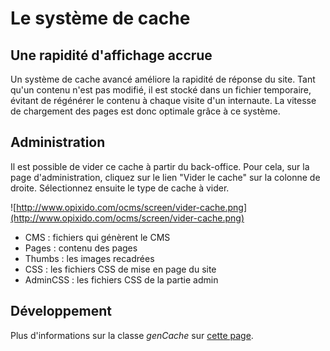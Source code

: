 # Le système de cache #

## Une rapidité d'affichage accrue ##

Un système de cache avancé améliore la rapidité de réponse du site. Tant qu'un contenu n'est pas modifié, il est stocké dans un fichier temporaire, évitant de régénérer le contenu à chaque visite d'un internaute. La vitesse de chargement des pages est donc optimale grâce à ce système.

## Administration ##

Il est possible de vider ce cache à partir du back-office.
Pour cela, sur la page d'administration, cliquez sur le lien "Vider le cache" sur la colonne de droite.
Sélectionnez ensuite le type de cache à vider.

![http://www.opixido.com/ocms/screen/vider-cache.png](http://www.opixido.com/ocms/screen/vider-cache.png)

  * CMS : fichiers qui génèrent le CMS
  * Pages : contenu des pages
  * Thumbs : les images recadrées
  * CSS : les fichiers CSS de mise en page du site
  * AdminCSS : les fichiers CSS de la partie admin

## Développement ##

Plus d'informations sur la classe _genCache_ sur [cette page](Classes.md).